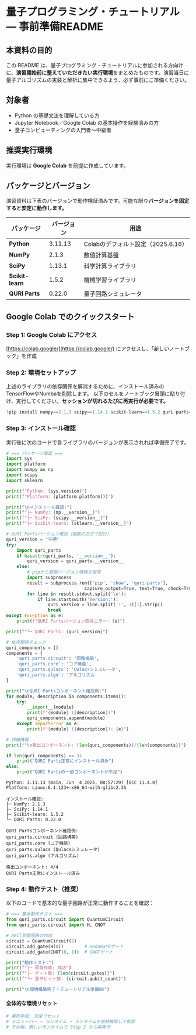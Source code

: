 # 量子プログラミング・チュートリアル — 事前準備README

## 本資料の目的

この README は、量子プログラミング・チュートリアルに参加される方向けに、**演習開始前に整えていただきたい実行環境**をまとめたものです。演習当日に量子アルゴリズムの実装と解析に集中できるよう、必ず事前にご準備ください。

## 対象者

- Python の基礎文法を理解している方
- Jupyter Notebook／Google Colab の基本操作を経験済みの方  
- 量子コンピューティングの入門者〜中級者

## 推奨実行環境

実行環境は **Google Colab** を前提に作成しています。

## パッケージとバージョン

演習資料は下表のバージョンで動作検証済みです。可能な限り**バージョンを固定すると安定に動作します。**

| パッケージ | バージョン | 用途 |
|-----------|------------|------|
| **Python** | 3.11.13| Colabのデフォルト設定（2025.6.16）|
| **NumPy** | 2.1.3 | 数値計算基盤 |
| **SciPy** | 1.13.1 | 科学計算ライブラリ |
| **Scikit-learn** | 1.5.2 | 機械学習ライブラリ |
| **QURI Parts** | 0.22.0 | 量子回路シミュレータ |

## Google Colab でのクイックスタート

### Step 1: Google Colab にアクセス
[https://colab.google/](https://colab.google/) にアクセスし、「新しいノートブック」を作成

### Step 2: 環境セットアップ

上述のライブラリの依存関係を解消するために、インストール済みのTensorFlowやNumbaを削除します。
以下のセルをノートブック冒頭に貼り付け、実行してください。**セッションが切れるたびに再実行が必要です。**

```python
!pip install numpy==2.1.3 scipy==1.14.1 scikit-learn==1.5.2 quri-parts==0.22.0
```

### Step 3: インストール確認
実行後に次のコードで各ライブラリのバージョンが表示されれば準備完了です。

```python
# === パッケージ確認 ===
import sys
import platform
import numpy as np
import scipy
import sklearn

print(f"Python: {sys.version}")
print(f"Platform: {platform.platform()}")

print("\nインストール確認:")
print(f"├─ NumPy: {np.__version__}")
print(f"├─ SciPy: {scipy.__version__}")
print(f"├─ Scikit-learn: {sklearn.__version__}")

# QURI Partsバージョン確認（複数の方法で試行）
quri_version = "不明"
try:
    import quri_parts
    if hasattr(quri_parts, '__version__'):
        quri_version = quri_parts.__version__
    else:
        # pipから直接バージョン情報を取得
        import subprocess
        result = subprocess.run(['pip', 'show', 'quri-parts'], 
                              capture_output=True, text=True, check=True)
        for line in result.stdout.split('\n'):
            if line.startswith('Version:'):
                quri_version = line.split(':', 1)[1].strip()
                break
except Exception as e:
    print(f"QURI Partsバージョン取得エラー: {e}")

print(f"└─ QURI Parts: {quri_version}")

# 依存関係チェック
quri_components = []
components = {
    'quri_parts.circuit': '回路構築',
    'quri_parts.core': 'コア機能', 
    'quri_parts.qulacs': 'Qulacsシミュレータ',
    'quri_parts.algo': 'アルゴリズム'
}

print("\nQURI Partsコンポーネント確認例:")
for module, description in components.items():
    try:
        __import__(module)
        print(f"{module} ({description})")
        quri_components.append(module)
    except ImportError as e:
        print(f"{module} ({description}): {e}")

# 詳細情報
print(f"\n検出コンポーネント: {len(quri_components)}/{len(components)}")

if len(quri_components) >= 3:
    print("QURI Parts正常にインストール済み")
else:
    print("QURI Partsの一部コンポーネントが不足")
```

```
Python: 3.11.13 (main, Jun  4 2025, 08:57:29) [GCC 11.4.0]
Platform: Linux-6.1.123+-x86_64-with-glibc2.35

インストール確認:
├─ NumPy: 2.1.3
├─ SciPy: 1.14.1
├─ Scikit-learn: 1.5.2
└─ QURI Parts: 0.22.0

QURI Partsコンポーネント確認例:
quri_parts.circuit (回路構築)
quri_parts.core (コア機能)
quri_parts.qulacs (Qulacsシミュレータ)
quri_parts.algo (アルゴリズム)

検出コンポーネント: 4/4
QURI Parts正常にインストール済み
```

### Step 4: 動作テスト（推奨）
以下のコードで基本的な量子回路が正常に動作することを確認：

```python
# === 基本動作テスト ===
from quri_parts.circuit import QuantumCircuit
from quri_parts.circuit import H, CNOT

# Bell状態回路の作成
circuit = QuantumCircuit(2)
circuit.add_gate(H(0))        # Hadamardゲート
circuit.add_gate(CNOT(0, 1))  # CNOTゲート

print("動作テスト:")
print(f"├─ 回路作成: 成功")
print(f"├─ ゲート数: {len(circuit.gates)}")
print(f"└─ 量子ビット数: {circuit.qubit_count}")

print("\n環境構築完了！チュートリアル準備OK")
```

#### 全体的な環境リセット
```python
# 最終手段: 完全リセット
# メニューバー → ランタイム → ランタイムを接続解除して削除
# その後、新しいランタイムで Step 2 から再実行
```
